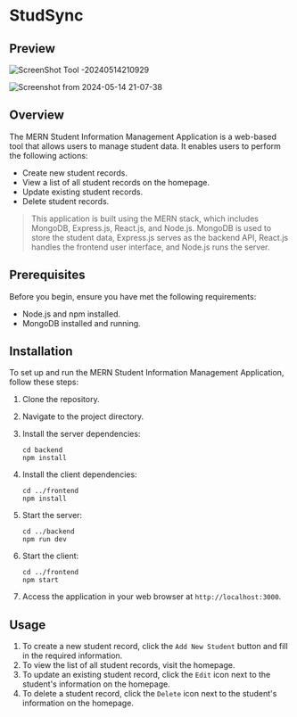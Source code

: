 # StudSync

## Preview
![ScreenShot Tool -20240514210929](https://github.com/Man0sh-r0y/Student-Information-Management-Application/assets/96605313/73d51add-0dac-44d1-b47d-d4fa340c72b6)

![Screenshot from 2024-05-14 21-07-38](https://github.com/Man0sh-r0y/Student-Information-Management-Application/assets/96605313/ca951cb8-66b1-4ec9-967f-ea9e6efe7d45)

## Overview

The MERN Student Information Management Application is a web-based tool that allows users to manage student data. It enables users to perform the following actions:
- Create new student records.
- View a list of all student records on the homepage.
- Update existing student records.
- Delete student records.

>This application is built using the MERN stack, which includes MongoDB, Express.js, React.js, and Node.js. MongoDB is used to store the student data, Express.js serves as the backend API, React.js handles the frontend user interface, and Node.js runs the server.

## Prerequisites

Before you begin, ensure you have met the following requirements:

- Node.js and npm installed.
- MongoDB installed and running.

## Installation

To set up and run the MERN Student Information Management Application, follow these steps:

1. Clone the repository.

2. Navigate to the project directory.

3. Install the server dependencies:

   ```
   cd backend
   npm install
   ```

4. Install the client dependencies:

   ```
   cd ../frontend
   npm install
   ```

6. Start the server:

   ```
   cd ../backend
   npm run dev
   ```

7. Start the client:

   ```
   cd ../frontend
   npm start
   ```

8. Access the application in your web browser at `http://localhost:3000`.

## Usage

1. To create a new student record, click the `Add New Student` button and fill in the required information.
2. To view the list of all student records, visit the homepage.
3. To update an existing student record, click the `Edit` icon next to the student's information on the homepage.
4. To delete a student record, click the `Delete` icon next to the student's information on the homepage.

